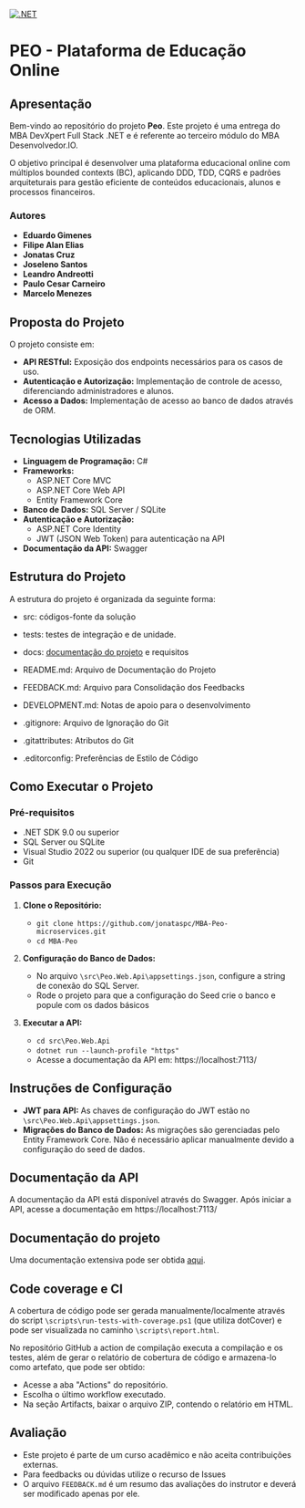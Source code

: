 [![.NET](https://github.com/jonataspc/MBA-Peo-microservices/actions/workflows/dotnet.yml/badge.svg)](https://github.com/jonataspc/MBA-Peo-microservices/actions/workflows/dotnet.yml)

# **PEO - Plataforma de Educação Online**

## **Apresentação**

Bem-vindo ao repositório do projeto **Peo**. Este projeto é uma entrega do MBA DevXpert Full Stack .NET e é referente ao terceiro módulo do MBA Desenvolvedor.IO.

O objetivo principal é desenvolver uma plataforma educacional online com múltiplos bounded contexts (BC), aplicando DDD, TDD, CQRS e padrões arquiteturais para gestão eficiente de conteúdos educacionais, alunos e processos financeiros. 


### **Autores**
- **Eduardo Gimenes**
- **Filipe Alan Elias**
- **Jonatas Cruz**
- **Joseleno Santos** 
- **Leandro Andreotti** 
- **Paulo Cesar Carneiro**
- **Marcelo Menezes**

## **Proposta do Projeto**

O projeto consiste em:

- **API RESTful:** Exposição dos endpoints necessários para os casos de uso.
- **Autenticação e Autorização:** Implementação de controle de acesso, diferenciando administradores e alunos.
- **Acesso a Dados:** Implementação de acesso ao banco de dados através de ORM.

## **Tecnologias Utilizadas**

- **Linguagem de Programação:** C#
- **Frameworks:**
  - ASP.NET Core MVC
  - ASP.NET Core Web API
  - Entity Framework Core
- **Banco de Dados:** SQL Server / SQLite
- **Autenticação e Autorização:**
  - ASP.NET Core Identity
  - JWT (JSON Web Token) para autenticação na API
- **Documentação da API:** Swagger

## **Estrutura do Projeto**

A estrutura do projeto é organizada da seguinte forma:

- src: códigos-fonte da solução  
- tests: testes de integração e de unidade.
- docs: [documentação do projeto](./docs/README.md) e requisitos
	
- README.md: Arquivo de Documentação do Projeto
- FEEDBACK.md: Arquivo para Consolidação dos Feedbacks
- DEVELOPMENT.md: Notas de apoio para o desenvolvimento
- .gitignore: Arquivo de Ignoração do Git
- .gitattributes: Atributos do Git
- .editorconfig: Preferências de Estilo de Código

## **Como Executar o Projeto**

### **Pré-requisitos**

- .NET SDK 9.0 ou superior
- SQL Server ou SQLite
- Visual Studio 2022 ou superior (ou qualquer IDE de sua preferência)
- Git

### **Passos para Execução**

1. **Clone o Repositório:**
   - `git clone https://github.com/jonataspc/MBA-Peo-microservices.git`
   - `cd MBA-Peo`

2. **Configuração do Banco de Dados:**
   - No arquivo `\src\Peo.Web.Api\appsettings.json`, configure a string de conexão do SQL Server.
   - Rode o projeto para que a configuração do Seed crie o banco e popule com os dados básicos


3. **Executar a API:**
   - `cd src\Peo.Web.Api`
   - `dotnet run --launch-profile "https"`
   - Acesse a documentação da API em: https://localhost:7113/

## **Instruções de Configuração**

- **JWT para API:** As chaves de configuração do JWT estão no `\src\Peo.Web.Api\appsettings.json`.
- **Migrações do Banco de Dados:** As migrações são gerenciadas pelo Entity Framework Core. Não é necessário aplicar manualmente devido a configuração do seed de dados. 

## **Documentação da API**

A documentação da API está disponível através do Swagger. Após iniciar a API, acesse a documentação em https://localhost:7113/

## **Documentação do projeto**
Uma documentação extensiva pode ser obtida [aqui](./docs/README.md).


## **Code coverage e CI**
A cobertura de código pode ser gerada manualmente/localmente através do script `\scripts\run-tests-with-coverage.ps1` (que utiliza dotCover) e pode ser visualizada no caminho `\scripts\report.html`. 

No repositório GitHub a action de compilação executa a compilação e os testes, além de gerar o relatório de cobertura de código e armazena-lo como artefato, que pode ser obtido: 
- Acesse a aba "Actions" do repositório.
- Escolha o último workflow executado.
- Na seção Artifacts, baixar o arquivo ZIP, contendo o relatório em HTML.
 




## **Avaliação**

- Este projeto é parte de um curso acadêmico e não aceita contribuições externas. 
- Para feedbacks ou dúvidas utilize o recurso de Issues
- O arquivo `FEEDBACK.md` é um resumo das avaliações do instrutor e deverá ser modificado apenas por ele.
